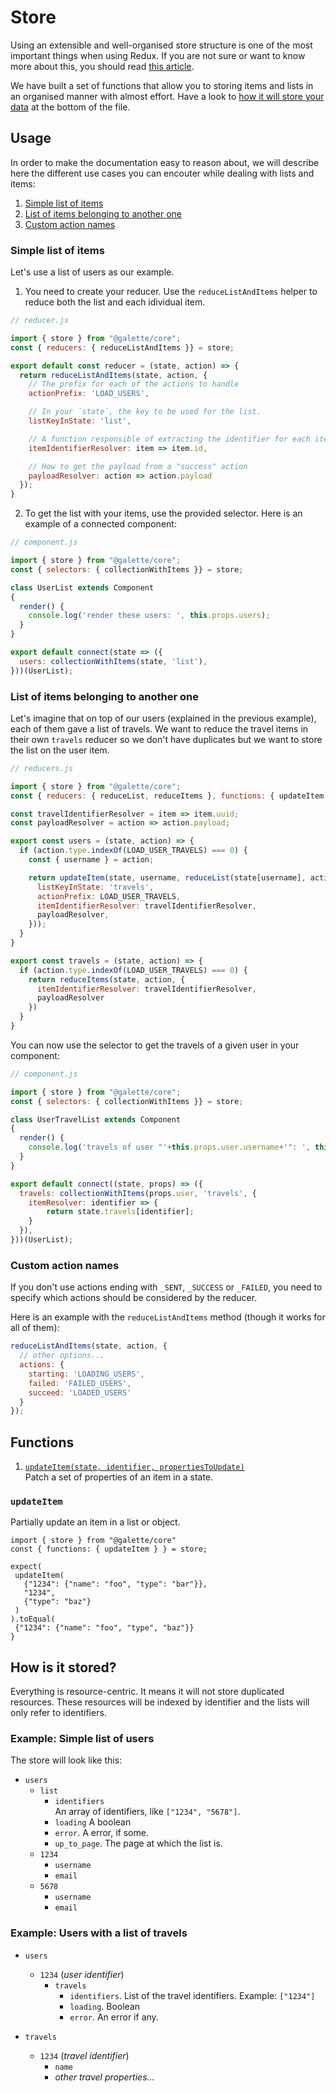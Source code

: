 # Store

Using an extensible and well-organised store structure is one of the most important things when using Redux. If you are
not sure or want to know more about this, you should read [this article](https://hackernoon.com/shape-your-redux-store-like-your-database-98faa4754fd5).

We have built a set of functions that allow you to storing items and lists in an organised manner with almost effort.
Have a look to [how it will store your data](#how-is-it-stored) at the bottom of the file.

## Usage

In order to make the documentation easy to reason about, we will describe here the different use cases you can encouter
while dealing with lists and items:

1. [Simple list of items](#simple-list-of-items)
1. [List of items belonging to another one](#list-of-items-belonging-to-another-one)
1. [Custom action names](#custom-action-names)

### Simple list of items

Let's use a list of users as our example.

1. You need to create your reducer. Use the `reduceListAndItems` helper to reduce both the list and each idividual item.

```javascript
// reducer.js

import { store } from "@galette/core";
const { reducers: { reduceListAndItems }} = store;

export default const reducer = (state, action) => {
  return reduceListAndItems(state, action, {
    // The prefix for each of the actions to handle
    actionPrefix: 'LOAD_USERS',

    // In your `state`, the key to be used for the list.
    listKeyInState: 'list',

    // A function responsible of extracting the identifier for each item
    itemIdentifierResolver: item => item.id,

    // How to get the payload from a "success" action
    payloadResolver: action => action.payload
  });
}
```

2. To get the list with your items, use the provided selector. Here is an example of a connected component:

```javascript
// component.js

import { store } from "@galette/core";
const { selectors: { collectionWithItems }} = store;

class UserList extends Component
{
  render() {
    console.log('render these users: ', this.props.users);
  }
}

export default connect(state => ({
  users: collectionWithItems(state, 'list'),
}))(UserList);
```

### List of items belonging to another one

Let's imagine that on top of our users (explained in the previous example), each
of them gave a list of travels. We want to reduce the travel items in their own
`travels` reducer so we don't have duplicates but we want to store the list on
the user item.

```javascript
// reducers.js

import { store } from "@galette/core";
const { reducers: { reduceList, reduceItems }, functions: { updateItem }} = store;

const travelIdentifierResolver = item => item.uuid;
const payloadResolver = action => action.payload;

export const users = (state, action) => {
  if (action.type.indexOf(LOAD_USER_TRAVELS) === 0) {
    const { username } = action;

    return updateItem(state, username, reduceList(state[username], action, {
      listKeyInState: 'travels',
      actionPrefix: LOAD_USER_TRAVELS,
      itemIdentifierResolver: travelIdentifierResolver,
      payloadResolver,
    }));
  }
}

export const travels = (state, action) => {
  if (action.type.indexOf(LOAD_USER_TRAVELS) === 0) {
    return reduceItems(state, action, {
      itemIdentifierResolver: travelIdentifierResolver,
      payloadResolver
    })
  }
}
```

You can now use the selector to get the travels of a given user in your component:
```javascript
// component.js

import { store } from "@galette/core";
const { selectors: { collectionWithItems }} = store;

class UserTravelList extends Component
{
  render() {
    console.log('travels of user "'+this.props.user.username+'": ', this.props.travels);
  }
}

export default connect((state, props) => ({
  travels: collectionWithItems(props.user, 'travels', {
    itemResolver: identifier => {
        return state.travels[identifier];
    }
  }),
}))(UserList);
```

### Custom action names

If you don't use actions ending with `_SENT`, `_SUCCESS` or `_FAILED`, you need to specify which actions should be
considered by the reducer.

Here is an example with the `reduceListAndItems` method (though it works for all of them):
```javascript
reduceListAndItems(state, action, {
  // other options...
  actions: {
    starting: 'LOADING_USERS',
    failed: 'FAILED_USERS',
    succeed: 'LOADED_USERS'
  }
});
```

## Functions

1. [`updateItem(state, identifier, propertiesToUpdate)`](#updateitem)<br>
   Patch a set of properties of an item in a state.

### `updateItem`

Partially update an item in a list or object.

```
import { store } from "@galette/core"
const { functions: { updateItem } } = store;

expect(
 updateItem(
   {"1234": {"name": "foo", "type": "bar"}},
   "1234",
   {"type": "baz"}
 )
).toEqual(
 {"1234": {"name": "foo", "type", "baz"}}
}
```

## How is it stored?

Everything is resource-centric. It means it will not store duplicated resources. These resources will be indexed by
identifier and the lists will only refer to identifiers.

### Example: Simple list of users

The store will look like this:

- `users`
  - `list`
    - `identifiers` <br>
      An array of identifiers, like `["1234", "5678"]`.
    - `loading` A boolean
    - `error`. A error, if some.
    - `up_to_page`. The page at which the list is.
  - `1234`
    - `username`
    - `email`
  - `5678`
    - `username`
    - `email`

### Example: Users with a list of travels

- `users`
  - `1234` (_user identifier_)
    - `travels`
      - `identifiers`. List of the travel identifiers. Example: `["1234"]`
      - `loading`. Boolean
      - `error`. An error if any.

- `travels`
  - `1234` (_travel identifier_)
    - `name`
    - _other travel properties..._
